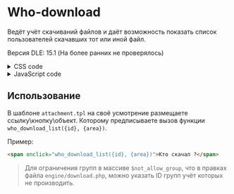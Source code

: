 # Who-download
Ведёт учёт скачиваний файлов и даёт возможность показать список пользователей скачавших тот или иной файл.

Версия DLE: 15.1 (На более ранних не проверялось)

<details>
	<summary>CSS code</summary>
  
```css
/** Who download module **/
.who-download {
	width: 500px;
    margin: 0 auto;
    position: relative;
	background: #FFF;
    padding: 25px 10px 10px;
    border-radius: 3px;
	border: 1px solid #ccc;
}

#who-download ul {
	list-style-type: none;
    margin: 0;
    padding: 0;	
}

#who-download li {
	font: normal 11px/22px Verdana;
	cursor: pointer;
	border-radius: 2px;
	position: relative;
}

#download-list li { padding: 4px; }

#who-download ul li:hover {
	color: #000;
	background-color: #f5f5f8;
}

#who-download li a {
	display: inline-block;
	white-space: nowrap;
	overflow: hidden;
	text-overflow: ellipsis;
	vertical-align: middle;
	width: 75%;	
}

#who-download li .download-date {
	position: absolute;
	right: 6px;
	top: 4px;
	font: normal 10px/22px Tahoma;
	color: #999;
}

#who-download li img {
	display: inline-block;
	vertical-align: middle;
	height: 22px;
	width: 22px;
	border-radius: 1px;
	margin-right: 5px;
}

#download-list-nav {width: 100px;margin: 0 auto;}
#download-list-nav li {font-size: 20px;font-weight: 700;cursor: pointer;}
#download-list-nav li.disabled {color:#AAA;}
#download-list-nav li:nth-child(1) {float:left}
#download-list-nav li:nth-child(2) {float:right;}
/** Who download END **/
```
</details>

<details>
  <summary>JavaScript code</summary>
 
```javascript
function who_download_list(id, area) {
	
	//ShowLoading();
	$.post( dle_root + 'engine/ajax/controller.php?mod=who_download', {id: id, static_area: area, user_hash: dle_login_hash}, function(data){
		//HideLoading();			
		if( data == 'null' ) {
			
			//Box.InfoNormal('who-download', 'Информация', 'Файл не скачивали', 400, 2000);
			DLEalert('Файл не скачивали', 'Информация');
			
		} else {
			
			$.magnificPopup.open({
				items: {
					src: '<div class="who-download clrfix">'+data+'</div>'
				},
				type: 'inline',
				mainClass: 'mfp-fade',
				removalDelay: 0,
				overflowY: 'hide',
				closeOnBgClick: true,
				callbacks: {
					open: function() { 
						/*new LazyLoad({
							elements_selector: "#download-list img[data-src]",
							threshold: 0,
							load_delay: 250
						});*/
					},
					afterClose: function() {},		 
					beforeClose: function() {}
				}		
				});
		}
		
		});
		return false;	
	
}
```
  
</details>

## Использование
В шаблоне `attachment.tpl` на своё усмотрение размещаете ссылку\кнопку\объект. Которому предписываете вызов функции `who_download_list({id}, {area})`.

Пример:
```html
<span onclick="who_download_list({id}, {area})">Кто скачал ?</span>
```

> Для ограничения групп в массиве `$not_allow_group`, что в правках файла `engine/download.php`, можно указать ID групп учёт которых не производить.
